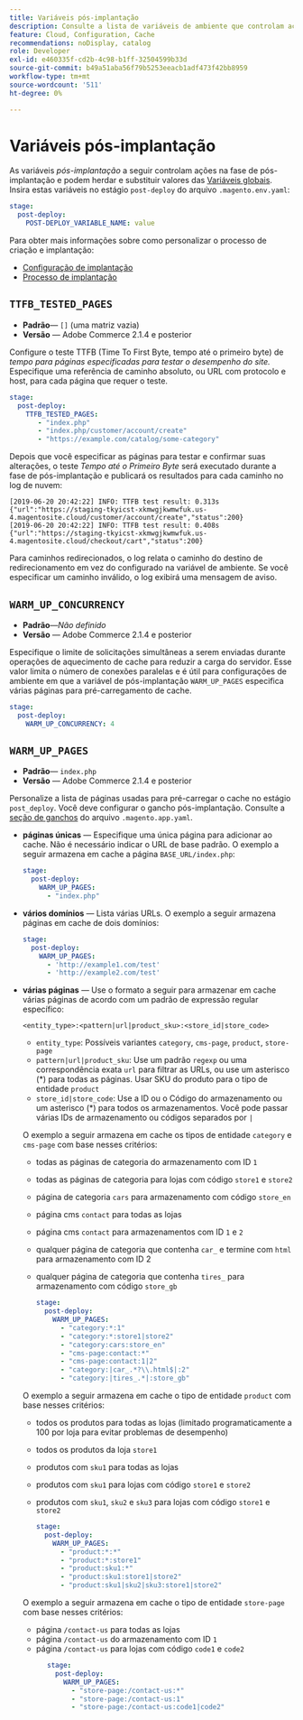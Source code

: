 ```yaml
---
title: Variáveis pós-implantação
description: Consulte a lista de variáveis de ambiente que controlam ações na fase de pós-implantação do Adobe Commerce na infraestrutura em nuvem.
feature: Cloud, Configuration, Cache
recommendations: noDisplay, catalog
role: Developer
exl-id: e460335f-cd2b-4c98-b1ff-32504599b33d
source-git-commit: b49a51aba56f79b5253eeacb1adf473f42bb8959
workflow-type: tm+mt
source-wordcount: '511'
ht-degree: 0%

---
```


# Variáveis pós-implantação

As variáveis _pós-implantação_ a seguir controlam ações na fase de pós-implantação e podem herdar e substituir valores das [Variáveis globais](variables-global.md). Insira estas variáveis no estágio `post-deploy` do arquivo `.magento.env.yaml`:

```yaml
stage:
  post-deploy:
    POST-DEPLOY_VARIABLE_NAME: value
```

Para obter mais informações sobre como personalizar o processo de criação e implantação:

- [Configuração de implantação](configure-env-yaml.md)
- [Processo de implantação](../deploy/process.md)

## `TTFB_TESTED_PAGES`

- **Padrão**— `[]` (uma matriz vazia)
- **Versão** — Adobe Commerce 2.1.4 e posterior

Configure o teste TTFB (Time To First Byte, tempo até o primeiro byte) de _tempo para páginas especificadas para testar o desempenho do site._ Especifique uma referência de caminho absoluto, ou URL com protocolo e host, para cada página que requer o teste.

```yaml
stage:
  post-deploy:
    TTFB_TESTED_PAGES:
       - "index.php"
       - "index.php/customer/account/create"
       - "https://example.com/catalog/some-category"
```

Depois que você especificar as páginas para testar e confirmar suas alterações, o teste _Tempo até o Primeiro Byte_ será executado durante a fase de pós-implantação e publicará os resultados para cada caminho no log de nuvem:

```
[2019-06-20 20:42:22] INFO: TTFB test result: 0.313s {"url":"https://staging-tkyicst-xkmwgjkwmwfuk.us-4.magentosite.cloud/customer/account/create","status":200}
[2019-06-20 20:42:22] INFO: TTFB test result: 0.408s {"url":"https://staging-tkyicst-xkmwgjkwmwfuk.us-4.magentosite.cloud/checkout/cart","status":200}
```

Para caminhos redirecionados, o log relata o caminho do destino de redirecionamento em vez do configurado na variável de ambiente. Se você especificar um caminho inválido, o log exibirá uma mensagem de aviso.

## `WARM_UP_CONCURRENCY`

- **Padrão**—_Não definido_
- **Versão** — Adobe Commerce 2.1.4 e posterior

Especifique o limite de solicitações simultâneas a serem enviadas durante operações de aquecimento de cache para reduzir a carga do servidor. Esse valor limita o número de conexões paralelas e é útil para configurações de ambiente em que a variável de pós-implantação `WARM_UP_PAGES` especifica várias páginas para pré-carregamento de cache.

```yaml
stage:
  post-deploy:
    WARM_UP_CONCURRENCY: 4
```

## `WARM_UP_PAGES`

- **Padrão**— `index.php`
- **Versão** — Adobe Commerce 2.1.4 e posterior

Personalize a lista de páginas usadas para pré-carregar o cache no estágio `post_deploy`. Você deve configurar o gancho pós-implantação. Consulte a [seção de ganchos](../application/hooks-property.md) do arquivo `.magento.app.yaml`.

- **páginas únicas** — Especifique uma única página para adicionar ao cache. Não é necessário indicar o URL de base padrão. O exemplo a seguir armazena em cache a página `BASE_URL/index.php`:

  ```yaml
  stage:
    post-deploy:
      WARM_UP_PAGES:
        - "index.php"
  ```

- **vários domínios** — Lista várias URLs. O exemplo a seguir armazena páginas em cache de dois domínios:

  ```yaml
  stage:
    post-deploy:
      WARM_UP_PAGES:
        - 'http://example1.com/test'
        - 'http://example2.com/test'
  ```

- **várias páginas** — Use o formato a seguir para armazenar em cache várias páginas de acordo com um padrão de expressão regular específico:

  ```
  <entity_type>:<pattern|url|product_sku>:<store_id|store_code>
  ```

   - `entity_type`: Possíveis variantes `category`, `cms-page`, `product`, `store-page`
   - `pattern|url|product_sku`: Use um padrão `regexp` ou uma correspondência exata `url` para filtrar as URLs, ou use um asterisco (\*) para todas as páginas. Usar SKU do produto para o tipo de entidade `product`
   - `store_id|store_code`: Use a ID ou o Código do armazenamento ou um asterisco (\*) para todos os armazenamentos. Você pode passar várias IDs de armazenamento ou códigos separados por `|`

  O exemplo a seguir armazena em cache os tipos de entidade `category` e `cms-page` com base nesses critérios:
   - todas as páginas de categoria do armazenamento com ID `1`
   - todas as páginas de categoria para lojas com código `store1` e `store2`
   - página de categoria `cars` para armazenamento com código `store_en`
   - página cms `contact` para todas as lojas
   - página cms `contact` para armazenamentos com ID `1` e `2`
   - qualquer página de categoria que contenha `car_` e termine com `html` para armazenamento com ID 2
   - qualquer página de categoria que contenha `tires_` para armazenamento com código `store_gb`

     ```yaml
     stage:
       post-deploy:
         WARM_UP_PAGES:
           - "category:*:1"
           - "category:*:store1|store2"
           - "category:cars:store_en"
           - "cms-page:contact:*"
           - "cms-page:contact:1|2"
           - "category:|car_.*?\\.html$|:2"
           - "category:|tires_.*|:store_gb"
     ```

  O exemplo a seguir armazena em cache o tipo de entidade `product` com base nesses critérios:
   - todos os produtos para todas as lojas (limitado programaticamente a 100 por loja para evitar problemas de desempenho)
   - todos os produtos da loja `store1`
   - produtos com `sku1` para todas as lojas
   - produtos com `sku1` para lojas com código `store1` e `store2`
   - produtos com `sku1`, `sku2` e `sku3` para lojas com código `store1` e `store2`

     ```yaml
     stage:
       post-deploy:
         WARM_UP_PAGES:
           - "product:*:*"
           - "product:*:store1"
           - "product:sku1:*"
           - "product:sku1:store1|store2"
           - "product:sku1|sku2|sku3:store1|store2"
     ```

  O exemplo a seguir armazena em cache o tipo de entidade `store-page` com base nesses critérios:
   - página `/contact-us` para todas as lojas
   - página `/contact-us` do armazenamento com ID `1`
   - página `/contact-us` para lojas com código `code1` e `code2`

  ```yaml
        stage:
          post-deploy:
            WARM_UP_PAGES:
              - "store-page:/contact-us:*"
              - "store-page:/contact-us:1"
              - "store-page:/contact-us:code1|code2"
  ```
